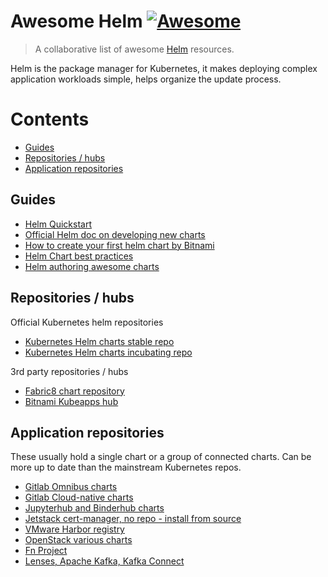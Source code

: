 # Awesome Helm [![Awesome](https://cdn.rawgit.com/sindresorhus/awesome/d7305f38d29fed78fa85652e3a63e154dd8e8829/media/badge.svg)](https://github.com/sindresorhus/awesome)

> A collaborative list of awesome [Helm](https://helm.sh) resources.

Helm is the package manager for Kubernetes, it makes deploying complex application workloads simple, helps organize the update process.

# Contents
<!-- TOC -->

- [Guides](#guides)
- [Repositories / hubs](#repositories--hubs)
- [Application repositories](#application-repositories)


Guides
------
* [Helm Quickstart](https://github.com/kubernetes/helm/blob/master/docs/quickstart.md)
* [Official Helm doc on developing new charts](https://docs.helm.sh/developing_charts/)
* [How to create your first helm chart by Bitnami](https://docs.bitnami.com/kubernetes/how-to/create-your-first-helm-chart/)
* [Helm Chart best practices](https://github.com/kubernetes/helm/tree/master/docs/chart_best_practices)
* [Helm authoring awesome charts](https://github.com/helm/helm-classic/blob/master/docs/awesome.md)

Repositories / hubs
-------------------
Official Kubernetes helm repositories

* [Kubernetes Helm charts stable repo](https://github.com/kubernetes/charts/tree/master/stable)
* [Kubernetes Helm charts incubating repo](https://github.com/kubernetes/charts/tree/master/incubator)

3rd party repositories / hubs

* [Fabric8 chart repository](https://fabric8.io/helm/)
* [Bitnami Kubeapps hub](https://hub.kubeapps.com/)

Application repositories
------------------------
These usually hold a single chart or a group of connected charts. Can be more up to date than the mainstream Kubernetes repos.

* [Gitlab Omnibus charts](https://charts.gitlab.io)
* [Gitlab Cloud-native charts](https://helm.gitlab.io/)
* [Jupyterhub and Binderhub charts](https://jupyterhub.github.io/helm-chart/)
* [Jetstack cert-manager, no repo - install from source](https://github.com/jetstack/cert-manager/releases)
* [VMware Harbor registry](https://github.com/vmware/harbor/tree/master/contrib/helm/harbor)
* [OpenStack various charts](https://github.com/openstack/openstack-helm)
* [Fn Project](https://github.com/fnproject/fn-helm)
* [Lenses, Apache Kafka, Kafka Connect](https://github.com/Landoop/kafka-helm-charts)

